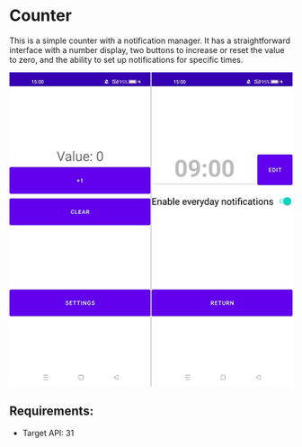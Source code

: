 # Counter
This is a simple counter with a notification manager. It has a straightforward interface with a number display, two buttons to increase or reset the value to zero, and the ability to set up notifications for specific times.

![app preview](./readme/app-preview-8bit.png)

## Requirements:
- Target API: 31